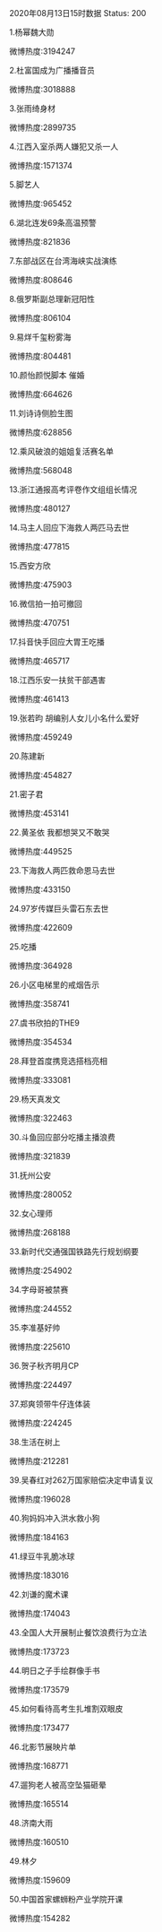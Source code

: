 2020年08月13日15时数据
Status: 200

1.杨幂魏大勋

微博热度:3194247

2.杜富国成为广播播音员

微博热度:3018888

3.张雨绮身材

微博热度:2899735

4.江西入室杀两人嫌犯又杀一人

微博热度:1571374

5.脚艺人

微博热度:965452

6.湖北连发69条高温预警

微博热度:821836

7.东部战区在台湾海峡实战演练

微博热度:808646

8.俄罗斯副总理新冠阳性

微博热度:806104

9.易烊千玺粉雾海

微博热度:804481

10.颜怡颜悦脚本 催婚

微博热度:664626

11.刘诗诗侧脸生图

微博热度:628856

12.乘风破浪的姐姐复活赛名单

微博热度:568048

13.浙江通报高考评卷作文组组长情况

微博热度:480127

14.马主人回应下海救人两匹马去世

微博热度:477815

15.西安方欣

微博热度:475903

16.微信拍一拍可撤回

微博热度:470751

17.抖音快手回应大胃王吃播

微博热度:465717

18.江西乐安一扶贫干部遇害

微博热度:461413

19.张若昀 胡编别人女儿小名什么爱好

微博热度:459249

20.陈建新

微博热度:454827

21.密子君

微博热度:453141

22.黄圣依 我都想哭又不敢哭

微博热度:449525

23.下海救人两匹救命恩马去世

微博热度:433150

24.97岁传媒巨头雷石东去世

微博热度:422609

25.吃播

微博热度:364928

26.小区电梯里的戒烟告示

微博热度:358741

27.虞书欣拍的THE9

微博热度:354534

28.拜登首度携竞选搭档亮相

微博热度:333081

29.杨天真发文

微博热度:322463

30.斗鱼回应部分吃播主播浪费

微博热度:321839

31.抚州公安

微博热度:280052

32.女心理师

微博热度:268188

33.新时代交通强国铁路先行规划纲要

微博热度:254902

34.字母哥被禁赛

微博热度:244552

35.李准基好帅

微博热度:225610

36.贺子秋齐明月CP

微博热度:224497

37.郑爽领带牛仔连体装

微博热度:224245

38.生活在树上

微博热度:212281

39.吴春红对262万国家赔偿决定申请复议

微博热度:196028

40.狗妈妈冲入洪水救小狗

微博热度:184163

41.绿豆牛乳脆冰球

微博热度:183016

42.刘谦的魔术课

微博热度:174043

43.全国人大开展制止餐饮浪费行为立法

微博热度:173723

44.明日之子手绘群像手书

微博热度:173579

45.如何看待高考生扎堆割双眼皮

微博热度:173477

46.北影节展映片单

微博热度:168771

47.遛狗老人被高空坠猫砸晕

微博热度:165514

48.济南大雨

微博热度:160510

49.林夕

微博热度:159609

50.中国首家螺蛳粉产业学院开课

微博热度:154282

